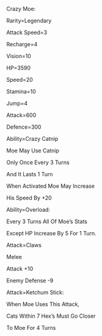 Crazy Moe:

Rarity=Legendary

Attack Speed=3

Recharge=4

Vision=10

HP=3590

Speed=20

Stamina=10

Jump=4

Attack=600

Defence=300

Ability=Crazy Catnip

Moe May Use Catnip

Only Once Every 3 Turns

And It Lasts 1 Turn

When Activated Moe May Increase 

His Speed By +20

Ability=Overload:

Every 3 Turns All Of Moe’s Stats

Except HP Increase By 5 For 1 Turn.

Attack=Claws

Melee

Attack +10

Enemy Defense -9

Attack=Ketchum Stick:

When Moe Uses This Attack,

Cats Within 7 Hex’s Must Go Closer

To Moe For 4 Turns
